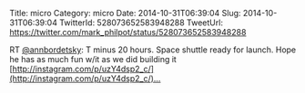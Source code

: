 Title: micro
Category: micro
Date: 2014-10-31T06:39:04
Slug: 2014-10-31T06:39:04
TwitterId: 528073652583948288
TweetUrl: https://twitter.com/mark_philpot/status/528073652583948288

RT [@annbordetsky](https://twitter.com/annbordetsky): T minus 20 hours. Space shuttle ready for launch. Hope he has as much fun w/it as we did building it [http://instagram.com/p/uzY4dsp2_c/](http://instagram.com/p/uzY4dsp2_c/)…